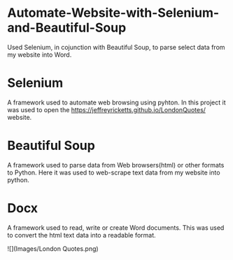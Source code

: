 # Automate-Website-with-Selenium-and-Beautiful-Soup
Used Selenium, in cojunction with Beautiful Soup, to parse select data from my website into Word.

# Selenium
A framework used to automate web browsing using pyhton. In this project it was used to open the https://jeffreyricketts.github.io/LondonQuotes/ website.

# Beautiful Soup
A framework used to parse data from Web browsers(html) or other formats to Python. Here it was used to web-scrape text data from my website into python.

# Docx 
A framework used to read, write or create Word documents. This was used to convert the html text data into a readable format.

![](Images/London Quotes.png)
 
